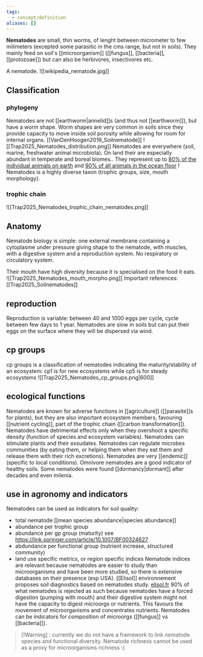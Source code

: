 ```yaml
---
tags:
  - concept/definition
aliases: []
---
```

**Nematodes** are small, thin worms, of lenght between micrometer to few milimeters (excepted some parasitic in the cms range, but not in soils). 
They mainly feed on soil's [[microorganism]] ([[fungus]], [[bacteria]], [[protozoae]]) but can also be herbivores, insectivores etc.

A nematode.
![[wikipedia_nematode.jpg]]

## Classification
### phylogeny
Nematodes are not [[earthworm|annelid]]s (and thus not [[earthworm]]), but have a worm shape. Worm shapes are very common in soils since they provide capacity to move inside soil porosity while allowing for room for internal organs.
[[VanDenHoogen2019_Soilnematode]]
![[Trap2025_Nematodes_distribution.png]]
Nematodes are everywhere (soil, marine, freshwater animal microbiota). On land their are especially abundant in temperate and boreal biomes.. They represent up to [80% of the individual animals on earth]((https://doi.org/10.1038%2Fs41586-019-1418-6)) and [90% of all animals in the ocean floor]((https://doi.org/10.1038%2Fs41586-019-1418-6)) ! Nematodes is a highly diverse taxon (trophic groups, size, mouth morphology).
### trophic chain
![[Trap2025_Nematodes_trophic_chain_nematodes.png]]

## Anatomy
Nematode biology is simple: one external membrane containing a cytoplasme under pressure giving shape to the nematode, with muscles, with a digestive system and a reproduction system. No respiratory or circulatory system.

Their mouth have high diversity because it is specialised on the food it eats.
![[Trap2025_Nematodes_mouth_morpho.png]]
Important references:
[[Trap2025_Soilnematodes]]

## reproduction
Reproduction is variable: between 40 and 1000 eggs per cycle, cycle between few days to 1 year.
Nematodes are slow in soils but can put their eggs on the surface where they will be dispersed via wind.
## cp groups
cp groups is a classification of nematodes indicating the maturity/stability of an ecosystem: cp1 is for new ecosystems while cp5 is for steady ecosystems 
![[Trap2025_Nematodes_cp_groups.png|600]]
## ecological functions
Nematodes are known for adverse functions in [[agriculture]] ([[parasite]]s for plants), but they are also important ecosystem members, favouring [[nutrient cycling]], part of the trophic chain ([[carbon transformation]]).
Nematodes have detrimental effects only when they overshoot a specific density (function of species and ecosystem variables).
Nematodes can stimulate plants and their exsudates.
Nematodes can regulate microbes communities (by eating them, or helping them when they eat them and release them with their rich excretions).
Nematodes are very [[endemic]] (specific to local conditions).
Omnivore nematodes are a good indicator of healthy soils.
Some nematodes were found [[dormancy|dormant]] after decades and even milenia.
## use in agronomy and indicators
Nematodes can be used as indicators for soil quality:
- total nematode [[mean species abundance|species abundance]]
- abundance per trophic group
- abundance per gp group (maturity) see https://link.springer.com/article/10.1007/BF00324627
- abdundance per functional group (nutrient increase, structured community)
- land use specific metrics, or region specific indices
Nematode indices are relevant because nematodes are easier to study than microorganisms and have been more studied, so there is extensive databases on their presence (esp USA).
[[Elisol]] environnement proposes soil diagnostics based on nematodes study. [elisol.fr](https://www.elisol.fr/)
90% of what nematodes is rejected as such because nematodes have a forced digestion (pumping with mouth) and their digestive system might not have the capacity to digest microorgs or nutrients. This favours the movement of microorganisms and concentrates nutrients.
Nematodes can be indicators for composition of microorgs ([[fungus]] vs [[bacteria]]).

> [!Warning] : currently we do not have a framework to link nematode species and functional diversity. Nematode richness cannot be used as a proxy for microorganisms richness :(

